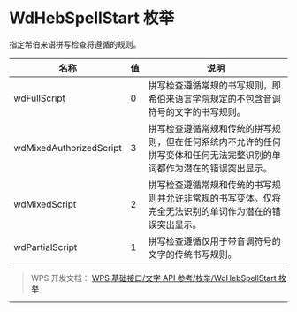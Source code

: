 # WdHebSpellStart 枚举

指定希伯来语拼写检查将遵循的规则。

| 名称                    | 值  | 说明                                                                                                                   |
|-------------------------|-----|------------------------------------------------------------------------------------------------------------------------|
| wdFullScript            | 0   | 拼写检查遵循常规的书写规则，即希伯来语言学院规定的不包含音调符号的文字的书写规则。                                     |
| wdMixedAuthorizedScript | 3   | 拼写检查遵循常规和传统的拼写规则，但在任何系统内不允许的任何拼写变体和任何无法完整识别的单词都作为潜在的错误突出显示。 |
| wdMixedScript           | 2   | 拼写检查遵循常规和传统的书写规则并允许非常规的书写变体。仅将完全无法识别的单词作为潜在的错误突出显示。                 |
| wdPartialScript         | 1   | 拼写检查遵循仅用于带音调符号的文字的传统书写规则。                                                                     |

> WPS 开发文档： [WPS 基础接口/文字 API 参考/枚举/WdHebSpellStart 枚举](https://qn.cache.wpscdn.cn/encs/doc/office_v19/topics/WPS%20%E5%9F%BA%E7%A1%80%E6%8E%A5%E5%8F%A3/%E6%96%87%E5%AD%97%20API%20%E5%8F%82%E8%80%83/%E6%9E%9A%E4%B8%BE/WdHebSpellStart%20%E6%9E%9A%E4%B8%BE.html)

------------------------------------------------------------------------
